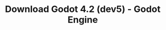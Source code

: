 ---
# Generated by /scripts/js/download_archive_generator !!! do not edit by hand !!!
title: 'Download Godot 4.2 (dev5) - Godot Engine'
type: 'download/archive'
name: '4.2'
flavor: 'dev5'
release_date: '2023-09-19T03:00:00-00:00'
release_notes: '/article/dev-snapshot-godot-4-2-dev-5/'
links:
  android.apk:
    name: 'android.apk'
    title: 'Android'
    caption: 'Universal APK (ARM64 + ARMv7 + x86_64 + x86)'
    tags:
      - 'APK download'
      - 'ARM64/v7'
      - 'x86 (64 & 32 bit)'
    hosts:
      github_builds:
        regular: 'https://github.com/godotengine/godot-builds/releases/download/4.2-dev5/Godot_v4.2-dev5_android_editor.apk'
        mono: '#'
      github:
        regular: 'https://github.com/godotengine/godot/releases/download/4.2-dev5/Godot_v4.2-dev5_android_editor.apk'
        mono: '#'
  linux.64:
    name: 'linux.64'
    title: 'Linux'
    caption: 'Standard (x86_64)'
    tags:
      - '64 bit'
    hosts:
      github_builds:
        regular: 'https://github.com/godotengine/godot-builds/releases/download/4.2-dev5/Godot_v4.2-dev5_linux.x86_64.zip'
        mono: 'https://github.com/godotengine/godot-builds/releases/download/4.2-dev5/Godot_v4.2-dev5_mono_linux_x86_64.zip'
      github:
        regular: 'https://github.com/godotengine/godot/releases/download/4.2-dev5/Godot_v4.2-dev5_linux.x86_64.zip'
        mono: 'https://github.com/godotengine/godot/releases/download/4.2-dev5/Godot_v4.2-dev5_mono_linux_x86_64.zip'
  macos.universal:
    name: 'macos.universal'
    title: 'macOS'
    caption: 'Universal (x86_64 + Apple Silicon)'
    tags:
      - 'Intel/Apple Silicon'
      - '64 bit'
    hosts:
      github_builds:
        regular: 'https://github.com/godotengine/godot-builds/releases/download/4.2-dev5/Godot_v4.2-dev5_macos.universal.zip'
        mono: 'https://github.com/godotengine/godot-builds/releases/download/4.2-dev5/Godot_v4.2-dev5_mono_macos.universal.zip'
      github:
        regular: 'https://github.com/godotengine/godot/releases/download/4.2-dev5/Godot_v4.2-dev5_macos.universal.zip'
        mono: 'https://github.com/godotengine/godot/releases/download/4.2-dev5/Godot_v4.2-dev5_mono_macos.universal.zip'
  windows.64:
    name: 'windows.64'
    title: 'Windows'
    caption: 'Standard (x86_64)'
    tags:
      - '64 bit'
    hosts:
      github_builds:
        regular: 'https://github.com/godotengine/godot-builds/releases/download/4.2-dev5/Godot_v4.2-dev5_win64.exe.zip'
        mono: 'https://github.com/godotengine/godot-builds/releases/download/4.2-dev5/Godot_v4.2-dev5_mono_win64.zip'
      github:
        regular: 'https://github.com/godotengine/godot/releases/download/4.2-dev5/Godot_v4.2-dev5_win64.exe.zip'
        mono: 'https://github.com/godotengine/godot/releases/download/4.2-dev5/Godot_v4.2-dev5_mono_win64.zip'
  web:
    name: 'web'
    title: 'Web editor'
    caption: ''
    tags:
      - 'Self-hosted'
      - 'Cross-platform'
    hosts:
      github_builds:
        regular: 'https://github.com/godotengine/godot-builds/releases/download/4.2-dev5/Godot_v4.2-dev5_web_editor.zip'
        mono: '#'
      github:
        regular: 'https://github.com/godotengine/godot/releases/download/4.2-dev5/Godot_v4.2-dev5_web_editor.zip'
        mono: '#'
  linux.arm64:
    name: 'linux.arm64'
    title: 'Linux'
    caption: 'Standard (ARM64)'
    tags:
      - 'ARM64'
      - '64 bit'
    hosts:
      github_builds:
        regular: 'https://github.com/godotengine/godot-builds/releases/download/4.2-dev5/Godot_v4.2-dev5_linux.arm64.zip'
        mono: 'https://github.com/godotengine/godot-builds/releases/download/4.2-dev5/Godot_v4.2-dev5_mono_linux_arm64.zip'
      github:
        regular: 'https://github.com/godotengine/godot/releases/download/4.2-dev5/Godot_v4.2-dev5_linux.arm64.zip'
        mono: 'https://github.com/godotengine/godot/releases/download/4.2-dev5/Godot_v4.2-dev5_mono_linux_arm64.zip'
  linux.32:
    name: 'linux.32'
    title: 'Linux'
    caption: 'Standard (x86)'
    tags:
      - '32 bit'
    hosts:
      github_builds:
        regular: 'https://github.com/godotengine/godot-builds/releases/download/4.2-dev5/Godot_v4.2-dev5_linux.x86_32.zip'
        mono: 'https://github.com/godotengine/godot-builds/releases/download/4.2-dev5/Godot_v4.2-dev5_mono_linux_x86_32.zip'
      github:
        regular: 'https://github.com/godotengine/godot/releases/download/4.2-dev5/Godot_v4.2-dev5_linux.x86_32.zip'
        mono: 'https://github.com/godotengine/godot/releases/download/4.2-dev5/Godot_v4.2-dev5_mono_linux_x86_32.zip'
  linux.arm32:
    name: 'linux.arm32'
    title: 'Linux'
    caption: 'Standard (ARM32)'
    tags:
      - 'ARM32'
      - '32 bit'
    hosts:
      github_builds:
        regular: 'https://github.com/godotengine/godot-builds/releases/download/4.2-dev5/Godot_v4.2-dev5_linux.arm32.zip'
        mono: 'https://github.com/godotengine/godot-builds/releases/download/4.2-dev5/Godot_v4.2-dev5_mono_linux_arm32.zip'
      github:
        regular: 'https://github.com/godotengine/godot/releases/download/4.2-dev5/Godot_v4.2-dev5_linux.arm32.zip'
        mono: 'https://github.com/godotengine/godot/releases/download/4.2-dev5/Godot_v4.2-dev5_mono_linux_arm32.zip'
  windows.32:
    name: 'windows.32'
    title: 'Windows'
    caption: 'Standard (x86)'
    tags:
      - '32 bit'
    hosts:
      github_builds:
        regular: 'https://github.com/godotengine/godot-builds/releases/download/4.2-dev5/Godot_v4.2-dev5_win32.exe.zip'
        mono: 'https://github.com/godotengine/godot-builds/releases/download/4.2-dev5/Godot_v4.2-dev5_mono_win32.zip'
      github:
        regular: 'https://github.com/godotengine/godot/releases/download/4.2-dev5/Godot_v4.2-dev5_win32.exe.zip'
        mono: 'https://github.com/godotengine/godot/releases/download/4.2-dev5/Godot_v4.2-dev5_mono_win32.zip'
  aar_library:
    name: 'aar_library'
    title: 'AAR library'
    caption: ''
    tags:
      - 'Android plugins'
      - 'Java'
      - 'Kotlin'
    hosts:
      github_builds:
        regular: 'https://github.com/godotengine/godot-builds/releases/download/4.2-dev5/godot-lib.4.2.dev5.template_release.aar'
        mono: '#'
      github:
        regular: 'https://github.com/godotengine/godot/releases/download/4.2-dev5/godot-lib.4.2.dev5.template_release.aar'
        mono: '#'
  templates:
    name: 'templates'
    title: 'Export templates'
    caption: ''
    tags:
      - 'Used to export your games to all supported platforms'
    hosts:
      github_builds:
        regular: 'https://github.com/godotengine/godot-builds/releases/download/4.2-dev5/Godot_v4.2-dev5_export_templates.tpz'
        mono: 'https://github.com/godotengine/godot-builds/releases/download/4.2-dev5/Godot_v4.2-dev5_mono_export_templates.tpz'
      github:
        regular: 'https://github.com/godotengine/godot/releases/download/4.2-dev5/Godot_v4.2-dev5_export_templates.tpz'
        mono: 'https://github.com/godotengine/godot/releases/download/4.2-dev5/Godot_v4.2-dev5_mono_export_templates.tpz'
primaryPlatforms:
  - 'android.apk'
  - 'linux.64'
  - 'macos.universal'
  - 'windows.64'
  - 'web'
  - 'templates'
---
